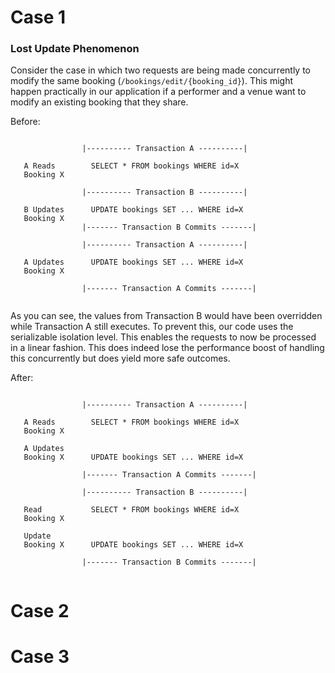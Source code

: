 # Case 1

### Lost Update Phenomenon

Consider the case in which two requests are being made concurrently to modify the same booking (`/bookings/edit/{booking_id}`). This might happen practically in our application if a performer and a venue want to modify an existing booking that they share.

Before:
```
             
                |---------- Transaction A ----------|
                                                     
   A Reads        SELECT * FROM bookings WHERE id=X   
   Booking X                                         
                                                     
                |---------- Transaction B ----------|
                                                     
   B Updates      UPDATE bookings SET ... WHERE id=X  
   Booking X                                                                                      
                |------- Transaction B Commits -------|

                |---------- Transaction A ----------|

   A Updates      UPDATE bookings SET ... WHERE id=X  
   Booking X
                                                                                           
                |------- Transaction A Commits -------|
                                                    
```

As you can see, the values from Transaction B would have been overridden while Transaction A still executes. To prevent this, our code uses the serializable isolation level. This enables the requests to now be processed in a linear fashion. This does indeed lose the performance boost of handling this concurrently but does yield more safe outcomes.

After:
```
             
                |---------- Transaction A ----------|
                                                     
   A Reads        SELECT * FROM bookings WHERE id=X   
   Booking X

   A Updates
   Booking X      UPDATE bookings SET ... WHERE id=X

                |------- Transaction A Commits -------|                                         
                                                     
                |---------- Transaction B ----------|
                                                     
   Read           SELECT * FROM bookings WHERE id=X   
   Booking X

   Update
   Booking X      UPDATE bookings SET ... WHERE id=X
                                                                                         
                |------- Transaction B Commits -------|
                                                    
```

# Case 2

# Case 3
